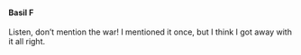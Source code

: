 #### Basil F

Listen, don’t mention the war! I mentioned it once, but I think I got away with it all right.
